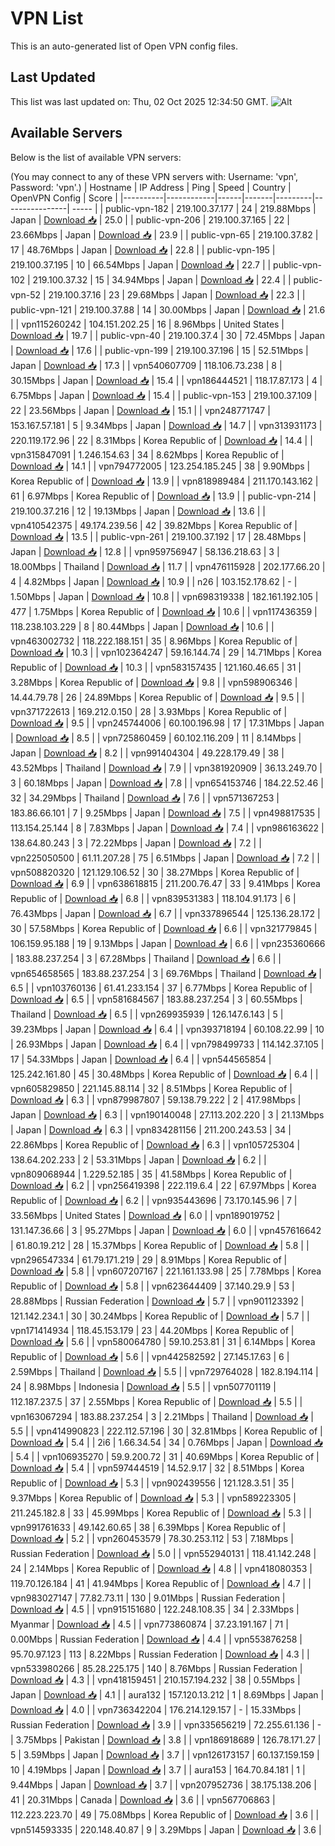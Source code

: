 # VPN List

This is an auto-generated list of Open VPN config files.

## Last Updated

This list was last updated on: Thu, 02 Oct 2025 12:34:50 GMT.
![Alt](https://repobeats.axiom.co/api/embed/186b98318ef1479477931607c1ad7d823f12451f.svg "Repobeats analytics image")

## Available Servers

Below is the list of available VPN servers:

(You may connect to any of these VPN servers with: Username: 'vpn', Password: 'vpn'.)
| Hostname | IP Address | Ping | Speed | Country | OpenVPN Config | Score |
|----------|------------|------|-------|---------|----------------| ----- |
| public-vpn-182 | 219.100.37.177 | 24 | 219.88Mbps | Japan | [Download 📥](./configs/server_0_JP.ovpn) | 25.0 |
| public-vpn-206 | 219.100.37.165 | 22 | 23.66Mbps | Japan | [Download 📥](./configs/server_1_JP.ovpn) | 23.9 |
| public-vpn-65 | 219.100.37.82 | 17 | 48.76Mbps | Japan | [Download 📥](./configs/server_2_JP.ovpn) | 22.8 |
| public-vpn-195 | 219.100.37.195 | 10 | 66.54Mbps | Japan | [Download 📥](./configs/server_3_JP.ovpn) | 22.7 |
| public-vpn-102 | 219.100.37.32 | 15 | 34.94Mbps | Japan | [Download 📥](./configs/server_4_JP.ovpn) | 22.4 |
| public-vpn-52 | 219.100.37.16 | 23 | 29.68Mbps | Japan | [Download 📥](./configs/server_5_JP.ovpn) | 22.3 |
| public-vpn-121 | 219.100.37.88 | 14 | 30.00Mbps | Japan | [Download 📥](./configs/server_6_JP.ovpn) | 21.6 |
| vpn115260242 | 104.151.202.25 | 16 | 8.96Mbps | United States | [Download 📥](./configs/server_7_US.ovpn) | 19.7 |
| public-vpn-40 | 219.100.37.4 | 30 | 72.45Mbps | Japan | [Download 📥](./configs/server_8_JP.ovpn) | 17.6 |
| public-vpn-199 | 219.100.37.196 | 15 | 52.51Mbps | Japan | [Download 📥](./configs/server_9_JP.ovpn) | 17.3 |
| vpn540607709 | 118.106.73.238 | 8 | 30.15Mbps | Japan | [Download 📥](./configs/server_10_JP.ovpn) | 15.4 |
| vpn186444521 | 118.17.87.173 | 4 | 6.75Mbps | Japan | [Download 📥](./configs/server_11_JP.ovpn) | 15.4 |
| public-vpn-153 | 219.100.37.109 | 22 | 23.56Mbps | Japan | [Download 📥](./configs/server_12_JP.ovpn) | 15.1 |
| vpn248771747 | 153.167.57.181 | 5 | 9.34Mbps | Japan | [Download 📥](./configs/server_13_JP.ovpn) | 14.7 |
| vpn313931173 | 220.119.172.96 | 22 | 8.31Mbps | Korea Republic of | [Download 📥](./configs/server_14_KR.ovpn) | 14.4 |
| vpn315847091 | 1.246.154.63 | 34 | 8.62Mbps | Korea Republic of | [Download 📥](./configs/server_15_KR.ovpn) | 14.1 |
| vpn794772005 | 123.254.185.245 | 38 | 9.90Mbps | Korea Republic of | [Download 📥](./configs/server_16_KR.ovpn) | 13.9 |
| vpn818989484 | 211.170.143.162 | 61 | 6.97Mbps | Korea Republic of | [Download 📥](./configs/server_17_KR.ovpn) | 13.9 |
| public-vpn-214 | 219.100.37.216 | 12 | 19.13Mbps | Japan | [Download 📥](./configs/server_18_JP.ovpn) | 13.6 |
| vpn410542375 | 49.174.239.56 | 42 | 39.82Mbps | Korea Republic of | [Download 📥](./configs/server_19_KR.ovpn) | 13.5 |
| public-vpn-261 | 219.100.37.192 | 17 | 28.48Mbps | Japan | [Download 📥](./configs/server_20_JP.ovpn) | 12.8 |
| vpn959756947 | 58.136.218.63 | 3 | 18.00Mbps | Thailand | [Download 📥](./configs/server_21_TH.ovpn) | 11.7 |
| vpn476115928 | 202.177.66.20 | 4 | 4.82Mbps | Japan | [Download 📥](./configs/server_22_JP.ovpn) | 10.9 |
| n26 | 103.152.178.62 | - | 1.50Mbps | Japan | [Download 📥](./configs/server_23_JP.ovpn) | 10.8 |
| vpn698319338 | 182.161.192.105 | 477 | 1.75Mbps | Korea Republic of | [Download 📥](./configs/server_24_KR.ovpn) | 10.6 |
| vpn117436359 | 118.238.103.229 | 8 | 80.44Mbps | Japan | [Download 📥](./configs/server_25_JP.ovpn) | 10.6 |
| vpn463002732 | 118.222.188.151 | 35 | 8.96Mbps | Korea Republic of | [Download 📥](./configs/server_26_KR.ovpn) | 10.3 |
| vpn102364247 | 59.16.144.74 | 29 | 14.71Mbps | Korea Republic of | [Download 📥](./configs/server_27_KR.ovpn) | 10.3 |
| vpn583157435 | 121.160.46.65 | 31 | 3.28Mbps | Korea Republic of | [Download 📥](./configs/server_28_KR.ovpn) | 9.8 |
| vpn598906346 | 14.44.79.78 | 26 | 24.89Mbps | Korea Republic of | [Download 📥](./configs/server_29_KR.ovpn) | 9.5 |
| vpn371722613 | 169.212.0.150 | 28 | 3.93Mbps | Korea Republic of | [Download 📥](./configs/server_30_KR.ovpn) | 9.5 |
| vpn245744006 | 60.100.196.98 | 17 | 17.31Mbps | Japan | [Download 📥](./configs/server_31_JP.ovpn) | 8.5 |
| vpn725860459 | 60.102.116.209 | 11 | 8.14Mbps | Japan | [Download 📥](./configs/server_32_JP.ovpn) | 8.2 |
| vpn991404304 | 49.228.179.49 | 38 | 43.52Mbps | Thailand | [Download 📥](./configs/server_33_TH.ovpn) | 7.9 |
| vpn381920909 | 36.13.249.70 | 3 | 60.18Mbps | Japan | [Download 📥](./configs/server_34_JP.ovpn) | 7.8 |
| vpn654153746 | 184.22.52.46 | 32 | 34.29Mbps | Thailand | [Download 📥](./configs/server_35_TH.ovpn) | 7.6 |
| vpn571367253 | 183.86.66.101 | 7 | 9.25Mbps | Japan | [Download 📥](./configs/server_36_JP.ovpn) | 7.5 |
| vpn498817535 | 113.154.25.144 | 8 | 7.83Mbps | Japan | [Download 📥](./configs/server_37_JP.ovpn) | 7.4 |
| vpn986163622 | 138.64.80.243 | 3 | 72.22Mbps | Japan | [Download 📥](./configs/server_38_JP.ovpn) | 7.2 |
| vpn225050500 | 61.11.207.28 | 75 | 6.51Mbps | Japan | [Download 📥](./configs/server_39_JP.ovpn) | 7.2 |
| vpn508820320 | 121.129.106.52 | 30 | 38.27Mbps | Korea Republic of | [Download 📥](./configs/server_40_KR.ovpn) | 6.9 |
| vpn638618815 | 211.200.76.47 | 33 | 9.41Mbps | Korea Republic of | [Download 📥](./configs/server_41_KR.ovpn) | 6.8 |
| vpn839531383 | 118.104.91.173 | 6 | 76.43Mbps | Japan | [Download 📥](./configs/server_42_JP.ovpn) | 6.7 |
| vpn337896544 | 125.136.28.172 | 30 | 57.58Mbps | Korea Republic of | [Download 📥](./configs/server_43_KR.ovpn) | 6.6 |
| vpn321779845 | 106.159.95.188 | 19 | 9.13Mbps | Japan | [Download 📥](./configs/server_44_JP.ovpn) | 6.6 |
| vpn235360666 | 183.88.237.254 | 3 | 67.28Mbps | Thailand | [Download 📥](./configs/server_45_TH.ovpn) | 6.6 |
| vpn654658565 | 183.88.237.254 | 3 | 69.76Mbps | Thailand | [Download 📥](./configs/server_46_TH.ovpn) | 6.5 |
| vpn103760136 | 61.41.233.154 | 37 | 6.77Mbps | Korea Republic of | [Download 📥](./configs/server_47_KR.ovpn) | 6.5 |
| vpn581684567 | 183.88.237.254 | 3 | 60.55Mbps | Thailand | [Download 📥](./configs/server_48_TH.ovpn) | 6.5 |
| vpn269935939 | 126.147.6.143 | 5 | 39.23Mbps | Japan | [Download 📥](./configs/server_49_JP.ovpn) | 6.4 |
| vpn393718194 | 60.108.22.99 | 10 | 26.93Mbps | Japan | [Download 📥](./configs/server_50_JP.ovpn) | 6.4 |
| vpn798499733 | 114.142.37.105 | 17 | 54.33Mbps | Japan | [Download 📥](./configs/server_51_JP.ovpn) | 6.4 |
| vpn544565854 | 125.242.161.80 | 45 | 30.48Mbps | Korea Republic of | [Download 📥](./configs/server_52_KR.ovpn) | 6.4 |
| vpn605829850 | 221.145.88.114 | 32 | 8.51Mbps | Korea Republic of | [Download 📥](./configs/server_53_KR.ovpn) | 6.3 |
| vpn879987807 | 59.138.79.222 | 2 | 417.98Mbps | Japan | [Download 📥](./configs/server_54_JP.ovpn) | 6.3 |
| vpn190140048 | 27.113.202.220 | 3 | 21.13Mbps | Japan | [Download 📥](./configs/server_55_JP.ovpn) | 6.3 |
| vpn834281156 | 211.200.243.53 | 34 | 22.86Mbps | Korea Republic of | [Download 📥](./configs/server_56_KR.ovpn) | 6.3 |
| vpn105725304 | 138.64.202.233 | 2 | 53.31Mbps | Japan | [Download 📥](./configs/server_57_JP.ovpn) | 6.2 |
| vpn809068944 | 1.229.52.185 | 35 | 41.58Mbps | Korea Republic of | [Download 📥](./configs/server_58_KR.ovpn) | 6.2 |
| vpn256419398 | 222.119.6.4 | 22 | 67.97Mbps | Korea Republic of | [Download 📥](./configs/server_59_KR.ovpn) | 6.2 |
| vpn935443696 | 73.170.145.96 | 7 | 33.56Mbps | United States | [Download 📥](./configs/server_60_US.ovpn) | 6.0 |
| vpn189019752 | 131.147.36.66 | 3 | 95.27Mbps | Japan | [Download 📥](./configs/server_61_JP.ovpn) | 6.0 |
| vpn457616642 | 61.80.19.212 | 28 | 15.37Mbps | Korea Republic of | [Download 📥](./configs/server_62_KR.ovpn) | 5.8 |
| vpn296547334 | 61.79.171.219 | 29 | 8.91Mbps | Korea Republic of | [Download 📥](./configs/server_63_KR.ovpn) | 5.8 |
| vpn607207167 | 221.161.133.98 | 25 | 7.78Mbps | Korea Republic of | [Download 📥](./configs/server_64_KR.ovpn) | 5.8 |
| vpn623644409 | 37.140.29.9 | 53 | 28.88Mbps | Russian Federation | [Download 📥](./configs/server_65_RU.ovpn) | 5.7 |
| vpn901123392 | 121.142.234.1 | 30 | 30.24Mbps | Korea Republic of | [Download 📥](./configs/server_66_KR.ovpn) | 5.7 |
| vpn171414934 | 118.45.153.179 | 23 | 44.20Mbps | Korea Republic of | [Download 📥](./configs/server_67_KR.ovpn) | 5.6 |
| vpn580064780 | 59.10.253.81 | 31 | 6.14Mbps | Korea Republic of | [Download 📥](./configs/server_68_KR.ovpn) | 5.6 |
| vpn442582592 | 27.145.17.63 | 6 | 2.59Mbps | Thailand | [Download 📥](./configs/server_69_TH.ovpn) | 5.5 |
| vpn729764028 | 182.8.194.114 | 24 | 8.98Mbps | Indonesia | [Download 📥](./configs/server_70_ID.ovpn) | 5.5 |
| vpn507701119 | 112.187.237.5 | 37 | 2.55Mbps | Korea Republic of | [Download 📥](./configs/server_71_KR.ovpn) | 5.5 |
| vpn163067294 | 183.88.237.254 | 3 | 2.21Mbps | Thailand | [Download 📥](./configs/server_72_TH.ovpn) | 5.5 |
| vpn414990823 | 222.112.57.196 | 30 | 32.81Mbps | Korea Republic of | [Download 📥](./configs/server_73_KR.ovpn) | 5.4 |
| 2i6 | 1.66.34.54 | 34 | 0.76Mbps | Japan | [Download 📥](./configs/server_74_JP.ovpn) | 5.4 |
| vpn106935270 | 59.9.200.72 | 31 | 40.69Mbps | Korea Republic of | [Download 📥](./configs/server_75_KR.ovpn) | 5.4 |
| vpn597444519 | 14.52.9.17 | 32 | 8.51Mbps | Korea Republic of | [Download 📥](./configs/server_76_KR.ovpn) | 5.3 |
| vpn902439556 | 121.128.3.51 | 35 | 9.37Mbps | Korea Republic of | [Download 📥](./configs/server_77_KR.ovpn) | 5.3 |
| vpn589223305 | 211.245.182.8 | 33 | 45.99Mbps | Korea Republic of | [Download 📥](./configs/server_78_KR.ovpn) | 5.3 |
| vpn991761633 | 49.142.60.65 | 38 | 6.39Mbps | Korea Republic of | [Download 📥](./configs/server_79_KR.ovpn) | 5.2 |
| vpn260453579 | 78.30.253.112 | 53 | 7.18Mbps | Russian Federation | [Download 📥](./configs/server_80_RU.ovpn) | 5.0 |
| vpn552940131 | 118.41.142.248 | 24 | 2.14Mbps | Korea Republic of | [Download 📥](./configs/server_81_KR.ovpn) | 4.8 |
| vpn418080353 | 119.70.126.184 | 41 | 41.94Mbps | Korea Republic of | [Download 📥](./configs/server_82_KR.ovpn) | 4.7 |
| vpn983027147 | 77.82.73.11 | 130 | 9.01Mbps | Russian Federation | [Download 📥](./configs/server_83_RU.ovpn) | 4.5 |
| vpn915151680 | 122.248.108.35 | 34 | 2.33Mbps | Myanmar | [Download 📥](./configs/server_84_MM.ovpn) | 4.5 |
| vpn773860874 | 37.23.191.167 | 71 | 0.00Mbps | Russian Federation | [Download 📥](./configs/server_85_RU.ovpn) | 4.4 |
| vpn553876258 | 95.70.97.123 | 113 | 8.22Mbps | Russian Federation | [Download 📥](./configs/server_86_RU.ovpn) | 4.3 |
| vpn533980266 | 85.28.225.175 | 140 | 8.76Mbps | Russian Federation | [Download 📥](./configs/server_87_RU.ovpn) | 4.3 |
| vpn418159451 | 210.157.194.232 | 38 | 0.55Mbps | Japan | [Download 📥](./configs/server_88_JP.ovpn) | 4.1 |
| aura132 | 157.120.13.212 | 1 | 8.69Mbps | Japan | [Download 📥](./configs/server_89_JP.ovpn) | 4.0 |
| vpn736342204 | 176.214.129.157 | - | 15.33Mbps | Russian Federation | [Download 📥](./configs/server_90_RU.ovpn) | 3.9 |
| vpn335656219 | 72.255.61.136 | - | 3.75Mbps | Pakistan | [Download 📥](./configs/server_91_PK.ovpn) | 3.8 |
| vpn186918689 | 126.78.171.27 | 5 | 3.59Mbps | Japan | [Download 📥](./configs/server_92_JP.ovpn) | 3.7 |
| vpn126173157 | 60.137.159.159 | 10 | 4.19Mbps | Japan | [Download 📥](./configs/server_93_JP.ovpn) | 3.7 |
| aura153 | 164.70.84.181 | 1 | 9.44Mbps | Japan | [Download 📥](./configs/server_94_JP.ovpn) | 3.7 |
| vpn207952736 | 38.175.138.206 | 41 | 20.31Mbps | Canada | [Download 📥](./configs/server_95_CA.ovpn) | 3.6 |
| vpn567706863 | 112.223.223.70 | 49 | 75.08Mbps | Korea Republic of | [Download 📥](./configs/server_96_KR.ovpn) | 3.6 |
| vpn514593335 | 220.148.40.87 | 9 | 3.29Mbps | Japan | [Download 📥](./configs/server_97_JP.ovpn) | 3.6 |
